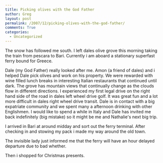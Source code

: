 ```yaml
---
title: Picking olives with the God Father
author: Greg
layout: post
permalink: /2007/12/picking-olives-with-the-god-father/
comments: True
categories:
  - Uncategorized
---
```

The snow has followed me south. I left dales olive grove this morning taking the train from pescara to Bari. Currently i am aboard a stationary superfast ferry bound for Greece.

Dale (my God Father) really looked after me. Amon (a friend of dales) and i helped Dale pick olives and work on his property. We were rewarded with wine filled lunch breaks in interesting Italian restaurants that continued until dark. The grove has mountain views that continually change as the clouds flow in different directions. I experienced my first legal drive on the right hand side of the road in dales left wheel drive golf. It was great fun and a lot more difficult in dales right wheel drive transit. Dale is in contact with a big expatriate community and we spent many a afternoon drinking with other Englishmen. I would like to spend a while in Italy and Dale has invited me back indefinitely (big mistake) so it might be me and Nathalie's next big trip.

I arrived in Bari at around midday and sort out the ferry terminal. After checking in and stowing my pack i made my way around the old town.

The invisible lady just informed me that the ferry will have an hour delayed departure due to bad whether.

Then i shopped for Christmas presents.